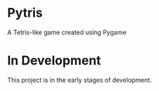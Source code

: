 # Pytris
A Tetris-like game created using Pygame

# In Development
This project is in the early stages of development.
